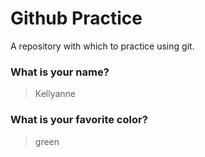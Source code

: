 # Github Practice

A repository with which to practice using git.

### What is your name?

> Kellyanne


### What is your favorite color?

> green 
